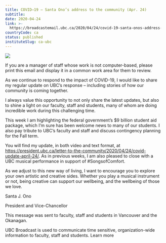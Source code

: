 ```yaml
---
title: COVID–19 — Santa Ono’s address to the community (Apr. 24)
subtitle: 
date: 2020-04-24
link: >-
  https://broadcastemail.ubc.ca/2020/04/24/covid-19-santa-onos-address-to-the-community-apr-24/
countryCode: ca
status: published
instituteSlug: ca-ubc
---
```

![](https://cdn.ubc.ca/clf/7.0.4/img/favicon.ico)

If you are a manager of staff whose work is not computer-based, please print this email and display it in a common work area for them to review.

As we continue to respond to the impact of COVID-19, I would like to share my regular update on UBC’s response – including stories of how our community is coming together.

I always value this opportunity to not only share the latest updates, but also to shine a light on our faculty, staff and students, many of whom are doing incredible work during this challenging time.

This week I am highlighting the federal government’s $9 billion student aid package, which I’m sure has been welcome news to many of our students. I also pay tribute to UBC’s faculty and staff and discuss contingency planning for the Fall term.

You will find my update, in both video and text format, at https://president.ubc.ca/letter-to-the-community/2020/04/24/covid-update-april-24/. As in previous weeks, I am also pleased to close with a UBC musical performance in support of #SongsofComfort.

As we adjust to this new way of living, I want to encourage you to explore your own artistic and creative sides. Whether you play a musical instrument or not, being creative can support our wellbeing, and the wellbeing of those we love.

Santa J. Ono

President and Vice-Chancellor

This message was sent to faculty, staff and students in Vancouver and the Okanagan.

UBC Broadcast is used to communicate time sensitive, organization-wide information to faculty, staff and students. Learn more